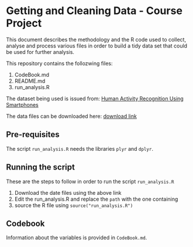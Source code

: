 Getting and Cleaning Data - Course Project
==========================================

This document describes the methodology and the R code used to collect, analyse and process various files in order to build
a tidy data set that could be used for further analysis.

This repository contains the follozwing files:

1. CodeBook.md
2. README.md
3. run_analysis.R

The dataset being used is issued from: [Human Activity Recognition Using Smartphones](http://archive.ics.uci.edu/ml/datasets/Human+Activity+Recognition+Using+Smartphones)

The data files can be downloaded here: [download link](https://d396qusza40orc.cloudfront.net/getdata%2Fprojectfiles%2FUCI%20HAR%20Dataset.zip)

## Pre-requisites
The script `run_analysis.R` needs the libraries `plyr` and `dplyr`. 

## Running the script
These are the steps to follow in order to run the script `run_analysis.R`
  1. Download the date files using the above link 
  2. Edit the run_analysis.R and replace the `path` with the one containing
  3. source the R file using `source("run_analysis.R")`

## Codebook
Information about the variables is provided in `CodeBook.md`.     
